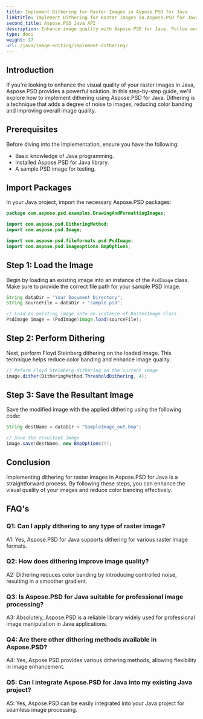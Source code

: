```yaml
---
title: Implement Dithering for Raster Images in Aspose.PSD for Java
linktitle: Implement Dithering for Raster Images in Aspose.PSD for Java
second_title: Aspose.PSD Java API
description: Enhance image quality with Aspose.PSD for Java. Follow our step-by-step guide to implement dithering and eliminate color banding.
type: docs
weight: 17
url: /java/image-editing/implement-dithering/
---
```

## Introduction

If you're looking to enhance the visual quality of your raster images in Java, Aspose.PSD provides a powerful solution. In this step-by-step guide, we'll explore how to implement dithering using Aspose.PSD for Java. Dithering is a technique that adds a degree of noise to images, reducing color banding and improving overall image quality.

## Prerequisites

Before diving into the implementation, ensure you have the following:

- Basic knowledge of Java programming.
- Installed Aspose.PSD for Java library.
- A sample PSD image for testing.

## Import Packages

In your Java project, import the necessary Aspose.PSD packages:

```java
package com.aspose.psd.examples.DrawingAndFormattingImages;

import com.aspose.psd.DitheringMethod;
import com.aspose.psd.Image;

import com.aspose.psd.fileformats.psd.PsdImage;
import com.aspose.psd.imageoptions.BmpOptions;
```

## Step 1: Load the Image

Begin by loading an existing image into an instance of the `PsdImage` class. Make sure to provide the correct file path for your sample PSD image.

```java
String dataDir = "Your Document Directory";
String sourceFile = dataDir + "sample.psd";

// Load an existing image into an instance of RasterImage class
PsdImage image = (PsdImage)Image.load(sourceFile);
```

## Step 2: Perform Dithering

Next, perform Floyd Steinberg dithering on the loaded image. This technique helps reduce color banding and enhance image quality.

```java
// Peform Floyd Steinberg dithering on the current image
image.dither(DitheringMethod.ThresholdDithering, 4);
```

## Step 3: Save the Resultant Image

Save the modified image with the applied dithering using the following code:

```java
String destName = dataDir + "SampleImage_out.bmp";

// Save the resultant image
image.save(destName, new BmpOptions());
```

## Conclusion

Implementing dithering for raster images in Aspose.PSD for Java is a straightforward process. By following these steps, you can enhance the visual quality of your images and reduce color banding effectively.

## FAQ's

### Q1: Can I apply dithering to any type of raster image?

A1: Yes, Aspose.PSD for Java supports dithering for various raster image formats.

### Q2: How does dithering improve image quality?

A2: Dithering reduces color banding by introducing controlled noise, resulting in a smoother gradient.

### Q3: Is Aspose.PSD for Java suitable for professional image processing?

A3: Absolutely, Aspose.PSD is a reliable library widely used for professional image manipulation in Java applications.

### Q4: Are there other dithering methods available in Aspose.PSD?

A4: Yes, Aspose.PSD provides various dithering methods, allowing flexibility in image enhancement.

### Q5: Can I integrate Aspose.PSD for Java into my existing Java project?

A5: Yes, Aspose.PSD can be easily integrated into your Java project for seamless image processing.
